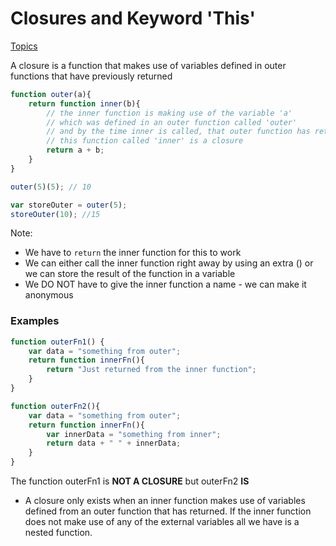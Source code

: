 # Closures and Keyword 'This'
[Topics](../README.md)

A closure is a function that makes use of variables defined in outer functions that have previously returned
```Javascript
function outer(a){
    return function inner(b){
        // the inner function is making use of the variable 'a'
        // which was defined in an outer function called 'outer'
        // and by the time inner is called, that outer function has returned
        // this function called 'inner' is a closure
        return a + b;
    }
}

outer(5)(5); // 10

var storeOuter = outer(5);
storeOuter(10); //15
```
Note:
- We have to `return` the inner function for this to work
- We can either call the inner function right away by using an extra () or we can store the result of the function in a variable
- We DO NOT have to give the inner function a name - we can make it anonymous

### Examples
```Javascript
function outerFn1() {
    var data = "something from outer";
    return function innerFn(){
        return "Just returned from the inner function";
    }
}

function outerFn2(){
    var data = "something from outer";
    return function innerFn(){
        var innerData = "something from inner";
        return data + " " + innerData;
    }
}
```
The function outerFn1 is **NOT A CLOSURE** but outerFn2 **IS** 

- A closure only exists when an inner function makes use of variables defined from an outer function that has returned. If the inner function does not make use of any of the external variables all we have is a nested function.

